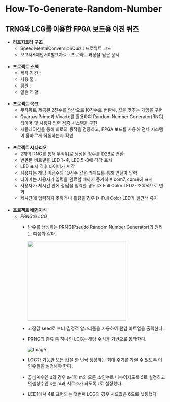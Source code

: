 # How-To-Generate-Random-Number
## TRNG와 LCG를 이용한 FPGA 보드용 이진 퀴즈

- **리포지토리 구조**
  - SpeedMentalConversionQuiz : 프로젝트 코드
  - 보고서&제안서&발표자료 : 프로젝트 과정을 담은 문서 <br/><br/>
- **프로젝트 스펙**
  - 제작 기간 :
  - 사용 툴 :
  - 팀원 :
  - 맡은 역할 :<br/><br/>
- **프로젝트 목표**
  - 무작위로 제공된 2진수를 암산으로 10진수로 변환해, 값을 맞추는 게임을 구현 
  - Quartus Prime과 Vivado를 활용하여 Random Number Generator(RNG), 타이머 및 사용자 입력 검증 시스템을 구현
  - 시뮬레이션을 통해 회로의 동작을 검증하고, FPGA 보드를 사용해 전체 시스템이 올바르게 작동하는지 확인
  <br/>
- **프로젝트 시나리오**
  - 2개의 RNG를 통해 무작위로 생성된 정수를 D2B로 변환
  - 변환된 비트열을 LED 1~4, LED 5~8에 각각 표시 
  - LED 표시 직후 타이머가 시작
  - 사용자는 해당 이진수의 10진수 값을 키패드를 통해 연달아 입력
  - 타이머는 사용자가 입력을 완료할 때까지 증가하며 com7, com8에 표시
  - 사용자가 제시간 안에 정답을 입력한 경우
  ▷ Full Color LED가 초록색으로 변화
  - 제시간에 입력하지 못하거나 틀렸을 경우
  ▷ Full Color LED가 빨간색 유지 <br/><br/>
- **프로젝트 배경지식**
  - *PRNG와 LCG*
    - 난수를 생성하는 PRNG(Pseudo Random Number Generator)의 원리는 다음과 같다.
  
      <img src="https://github.com/user-attachments/assets/1062ec79-4ed3-48a1-a870-8a064ffc58ac"  width="310" height="250"/>
    - 고정값 seed로 부터 결정적 알고리즘을 사용하여 랜덤 비트열을 출력한다.
    - PRNG의 종류 중 하나인 LCG는 해당 수식을 기반으로 동작한다.
    
      ![Image](https://github.com/user-attachments/assets/ffb77839-656a-4ada-8bd8-2b7dba2f9e28)
    -  LCG가 가능한 모든 값을 한 번씩 생성하는 최대 주기를 가질 수 있도록 이 인수들을 설정해야 한다.
    -  곱셈계수인 *a*의 경우 a-1이 m의 모든 소인수로 나누어지도록 *5*로 설정하고 덧셈상수인 *c*는 m과 서로소가 되도록 *1*로 설정했다.
    -  LED1에서 4로 표현되는 첫번째 LCG의 경우 시드값은 6으로 셋팅했다

